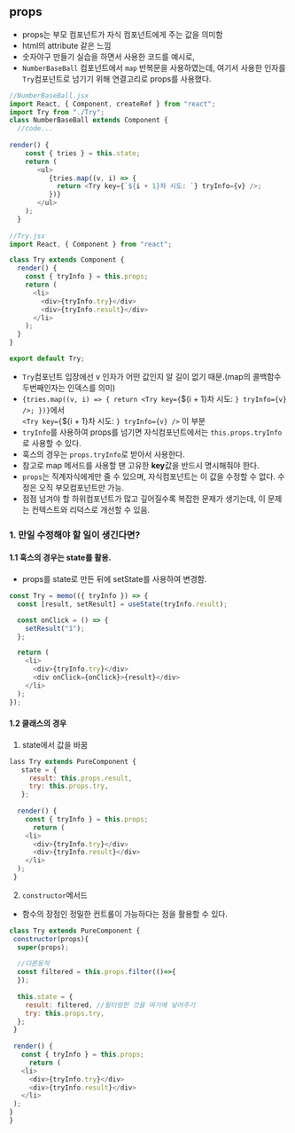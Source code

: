 ## props
- props는 부모 컴포넌트가 자식 컴포넌트에게 주는 값을 의미함
- html의 attribute 같은 느낌
- 숫자야구 만들기 실습을 하면서 사용한 코드를 예시로,
- `NumberBaseBall` 컴포넌트에서 `map` 반복문을 사용하였는데, 여기서 사용한 인자를 `Try`컴포넌트로 넘기기 위해 연결고리로 props를 사용했다.
```javascript
//NumberBaseBall.jsx
import React, { Component, createRef } from "react";
import Try from "./Try";
class NumberBaseBall extends Component {
  //code...
  
render() {
    const { tries } = this.state;
    return (
       <ul>
          {tries.map((v, i) => {
            return <Try key={`${i + 1}차 시도: `} tryInfo={v} />;
          })}
       </ul>
    );
  }
  
//Try.jsx
import React, { Component } from "react";

class Try extends Component {
  render() {
    const { tryInfo } = this.props;
    return (
      <li>
        <div>{tryInfo.try}</div>
        <div>{tryInfo.result}</div>
      </li>
    );
  }
}

export default Try;
```
- `Try`컴포넌트 입장에선 v 인자가 어떤 값인지 알 길이 없기 때문.(map의 콜백함수 두번째인자는 인덱스를 의미)
- `{tries.map((v, i) => { return <Try key={`${i + 1}차 시도: `} tryInfo={v} />; })}`에서  
  `<Try key={`${i + 1}차 시도: `} tryInfo={v} />` 이 부분  
- `tryInfo`를 사용하여 props를 넘기면 자식컴포넌트에서는 `this.props.tryInfo`로 사용할 수 있다.
- 훅스의 경우는 `props.tryInfo`로 받아서 사용한다.
- 참고로 map 메서드를 사용할 땐 고유한 **key**값을 반드시 명시해줘야 한다.
- `props`는 직계자식에게만 줄 수 있으며, 자식컴포넌트는 이 값을 수정할 수 없다. 수정은 오직 부모컴포넌트만 가능.
- 점점 넘겨야 할 하위컴포넌트가 많고 깊어질수록 복잡한 문제가 생기는데, 이 문제는 컨텍스트와 리덕스로 개선할 수 있음.
### 1. 만일 수정해야 할 일이 생긴다면?
#### 1.1 훅스의 경우는 state를 활용.
- props를 state로 만든 뒤에 setState를 사용하여 변경함.
```javascript
const Try = memo(({ tryInfo }) => {
  const [result, setResult] = useState(tryInfo.result);

  const onClick = () => {
    setResult("1");
  };

  return (
    <li>
      <div>{tryInfo.try}</div>
      <div onClick={onClick}>{result}</div>
    </li>
  );
});
```
#### 1.2 클래스의 경우
1. state에서 값을 바꿈
```javascript
lass Try extends PureComponent {
   state = {
     result: this.props.result,
     try: this.props.try,
   };
  
  render() {
    const { tryInfo } = this.props;
      return (
    <li>
      <div>{tryInfo.try}</div>
      <div>{tryInfo.result}</div>
    </li>
  );
 }
 ```
2. `constructor`메서드
 - 함수의 장점인 정밀한 컨트롤이 가능하다는 점을 활용할 수 있다.
 ```javascript
 class Try extends PureComponent {
  constructor(props){
   super(props);
   
   //다른동작
   const filtered = this.props.filter(()=>{ 
   });
   
   this.state = {
     result: filtered, //필터링한 것을 여기에 넣어주기
     try: this.props.try,
   };
  }
  
  render() {
    const { tryInfo } = this.props;
      return (
    <li>
      <div>{tryInfo.try}</div>
      <div>{tryInfo.result}</div>
    </li>
  );
 }
}
```
